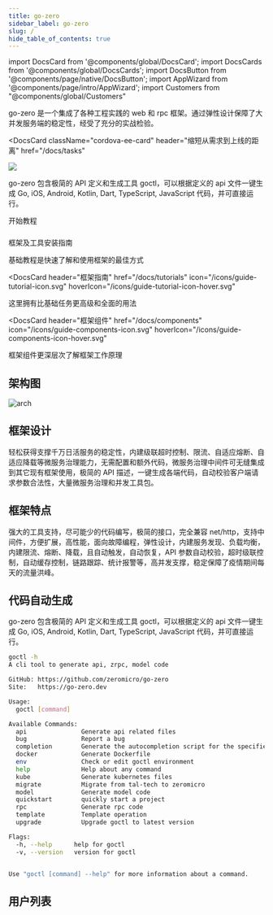 ```yaml
---
title: go-zero
sidebar_label: go-zero
slug: /
hide_table_of_contents: true
---
```


import DocsCard from '@components/global/DocsCard';
import DocsCards from '@components/global/DocsCards';
import DocsButton from '@components/page/native/DocsButton';
import AppWizard from '@components/page/intro/AppWizard';
import Customers from "@components/global/Customers"

<head>
  <title>go-zero 缩短从需求到上线的距离</title>
  <meta
    name="description"
    content="go-zero 是一个集成了各种工程实践的 web 和 rpc 框架。通过弹性设计保障了大并发服务端的稳定性，经受了充分的实战检验。"
  />
  <link rel="canonical" href="https://go-zero.dev" />
  <link rel="alternate" href="https://go-zero.dev" hreflang="x-default" />
  <link rel="alternate" href="https://go-zero.dev" hreflang="en" />
  <meta property="og:url" content="https://go-zero.dev" />
</head>

go-zero 是一个集成了各种工程实践的 web 和 rpc 框架。通过弹性设计保障了大并发服务端的稳定性，经受了充分的实战检验。

<intro-end />

<DocsCard
  className="cordova-ee-card"
  header="缩短从需求到上线的距离"
  href="/docs/tasks"
>
  <div>
    <img src="/logos/logo.svg" class="cordova-ee-img" />
    <p>
      go-zero 包含极简的 API 定义和生成工具 goctl，可以根据定义的 api 文件一键生成 Go, iOS, Android, Kotlin, Dart, TypeScript, JavaScript 代码，并可直接运行。
    </p>
    <DocsButton className="native-ee-detail">开始教程</DocsButton>
  </div>
</DocsCard>

###

<DocsCards>

<DocsCard 
header="安装教程" 
href="/docs/tasks" 
icon="/icons/guide-installation-icon.svg" 
hoverIcon="/icons/guide-installation-icon-hover.svg">
    <p>框架及工具安装指南</p>
</DocsCard>

<DocsCard 
header="基础教程" 
href="/docs/tasks" 
icon="/icons/guide-task-icon.svg" 
hoverIcon="/icons/guide-task-icon-hover.svg">
    <p>基础教程是快速了解和使用框架的最佳方式</p>
</DocsCard>

<DocsCard
  header="框架指南"
  href="/docs/tutorials"
  icon="/icons/guide-tutorial-icon.svg"
  hoverIcon="/icons/guide-tutorial-icon-hover.svg"
>
  <p>这里拥有比基础任务更高级和全面的用法</p>
</DocsCard>

<DocsCard
  header="框架组件"
  href="/docs/components"
  icon="/icons/guide-components-icon.svg"
  hoverIcon="/icons/guide-components-icon-hover.svg"
>
  <p>框架组件更深层次了解框架工作原理</p>
</DocsCard>

</DocsCards>

## 架构图
![arch](/img/index/arch-cn.svg)

## 框架设计
轻松获得支撑千万日活服务的稳定性，内建级联超时控制、限流、自适应熔断、自适应降载等微服务治理能力，无需配置和额外代码，微服务治理中间件可无缝集成到其它现有框架使用，极简的 API 描述，一键生成各端代码，自动校验客户端请求参数合法性，大量微服务治理和并发工具包。

## 框架特点
强大的工具支持，尽可能少的代码编写，极简的接口，完全兼容 net/http，支持中间件，方便扩展，高性能，面向故障编程，弹性设计，内建服务发现、负载均衡，内建限流、熔断、降载，且自动触发，自动恢复，API 参数自动校验，超时级联控制，自动缓存控制，链路跟踪、统计报警等，高并发支撑，稳定保障了疫情期间每天的流量洪峰。

## 代码自动生成
go-zero 包含极简的 API 定义和生成工具 goctl，可以根据定义的 api 文件一键生成 Go, iOS, Android, Kotlin, Dart, TypeScript, JavaScript 代码，并可直接运行。

```bash
goctl -h
A cli tool to generate api, zrpc, model code

GitHub: https://github.com/zeromicro/go-zero
Site:   https://go-zero.dev

Usage:
  goctl [command]

Available Commands:
  api               Generate api related files
  bug               Report a bug
  completion        Generate the autocompletion script for the specified shell
  docker            Generate Dockerfile
  env               Check or edit goctl environment
  help              Help about any command
  kube              Generate kubernetes files
  migrate           Migrate from tal-tech to zeromicro
  model             Generate model code
  quickstart        quickly start a project
  rpc               Generate rpc code
  template          Template operation
  upgrade           Upgrade goctl to latest version

Flags:
  -h, --help      help for goctl
  -v, --version   version for goctl


Use "goctl [command] --help" for more information about a command.
```

## 用户列表

<Customers nbElements={6} />